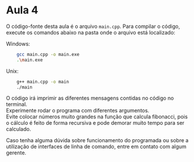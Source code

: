 # Aula 4 

O código-fonte desta aula é o arquivo `main.cpp`. Para compilar o código, execute os comandos abaixo na pasta onde o arquivo está localizado:

Windows:  
```bash
    gcc main.cpp -o main.exe
    .\main.exe
```

Unix:
```bash
    g++ main.cpp -o main
    ./main
```

O código irá imprimir as diferentes mensagens contidas no código no terminal.  
Experimente rodar o programa com diferentes argumentos.  
Evite colocar números muito grandes na função que calcula fibonacci, pois o cálculo é feito de forma recursiva e pode demorar muito tempo para ser calculado.  

Caso tenha alguma dúvida sobre funcionamento do programada ou sobre a utilização de interfaces de linha de comando, entre em contato com algum gerente.
